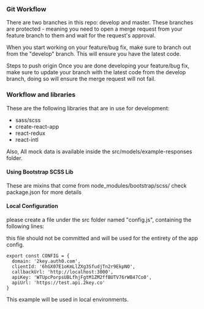 ### Git Workflow
There are two branches in this repo: develop and master. These branches are protected - meaning you need to open a merge request from your feature branch to them and wait for the request's approval.

When you start working on your feature/bug fix, make sure to branch out from the "develop" branch.
This will ensure you have the latest code.

Steps to push origin
Once you are done developing your feature/bug fix, make sure to update your branch with the latest code from the develop branch, doing so will ensure the merge request will not fail.


### Workflow and libraries

These are the following libraries that are in use for development:

* sass/scss
* create-react-app
* react-redux
* react-intl

Also, All mock data is available inside the src/models/example-responses folder.

#### Using Bootstrap SCSS Lib

These are mixins that come from node_modules/bootstrap/scss/ check package.json for more details


#### Local Configuration


please create a file under the src folder named "config.js", containing the following lines:

this file should not be committed and will be used for the entirety of the app config.

```
export const CONFIG = {
  domain: '2key.auth0.com',
  clientId: '6hGX07E1oKmLlZXg3SfudjTn2r9EkpNO',
  callbackUrl: 'http://localhost:3000',
  apiKey: 'WTUpcPorpsUBLfhjFgtM1ZM2ffBUTV76rWB47Co0',
  apiUrl: 'https://test.api.2key.co'
}
```

This example will be used in local environments.
